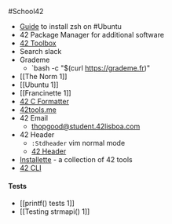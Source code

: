 #School42 

* [Guide](https://phoenixnap.com/kb/install-zsh-ubuntu) to install zsh on #Ubuntu 
* 42 Package Manager for additional software
* [42 Toolbox](https://github.com/alexandregv/42toolbox)
* Search slack
* Grademe
	* `bash -c "$(curl https://grademe.fr)"
* [[The Norm 1]]
* [[Ubuntu 1]]
* [[Francinette 1]]
* [42 C Formatter](https://github.com/cacharle/c_formatter_42.vim)
* [42tools.me](https://www.42tools.me/)
* 42 Email
	* thopgood@student.42lisboa.com
* 42 Header
	* `:Stdheader` vim normal mode
	* [42 Header](https://github.com/42Paris/42header)
* [Installette](https://github.com/Kuninoto/installette) - a collection of 42 tools
* [42 CLI](https://github.com/herbievine/42-cli)
#### Tests
* [[printf() tests 1]]
* [[Testing strmapi() 1]]